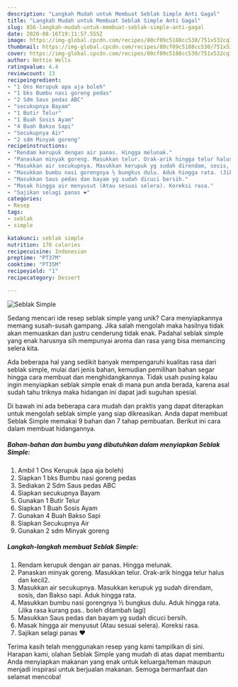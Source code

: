 ```yaml
---
description: "Langkah Mudah untuk Membuat Seblak Simple Anti Gagal"
title: "Langkah Mudah untuk Membuat Seblak Simple Anti Gagal"
slug: 856-langkah-mudah-untuk-membuat-seblak-simple-anti-gagal
date: 2020-08-16T19:11:57.555Z
image: https://img-global.cpcdn.com/recipes/80cf09c5188cc530/751x532cq70/seblak-simple-foto-resep-utama.jpg
thumbnail: https://img-global.cpcdn.com/recipes/80cf09c5188cc530/751x532cq70/seblak-simple-foto-resep-utama.jpg
cover: https://img-global.cpcdn.com/recipes/80cf09c5188cc530/751x532cq70/seblak-simple-foto-resep-utama.jpg
author: Nettie Wells
ratingvalue: 4.4
reviewcount: 13
recipeingredient:
- "1 Ons Kerupuk apa aja boleh"
- "1 bks Bumbu nasi goreng pedas"
- "2 Sdm Saus pedas ABC"
- "secukupnya Bayam"
- "1 Butir Telur"
- "1 Buah Sosis Ayam"
- "4 Buah Bakso Sapi"
- "Secukupnya Air"
- "2 sdm Minyak goreng"
recipeinstructions:
- "Rendam kerupuk dengan air panas. Hingga melunak."
- "Panaskan minyak goreng. Masukkan telur. Orak-arik hingga telur halus dan kecil2."
- "Masukkan air secukupnya. Masukkan kerupuk yg sudah direndam, sosis, dan Bakso sapi. Aduk hingga rata."
- "Masukkan bumbu nasi gorengnya ½ bungkus dulu. Aduk hingga rata. (Jika rasa kurang pas.. boleh ditambah lagi)"
- "Masukkan Saus pedas dan bayam yg sudah dicuci bersih."
- "Masak hingga air menyusut (Atau sesuai selera). Koreksi rasa."
- "Sajikan selagi panas ❤️"
categories:
- Resep
tags:
- seblak
- simple

katakunci: seblak simple 
nutrition: 178 calories
recipecuisine: Indonesian
preptime: "PT37M"
cooktime: "PT35M"
recipeyield: "1"
recipecategory: Dessert

---
```



![Seblak Simple](https://img-global.cpcdn.com/recipes/80cf09c5188cc530/751x532cq70/seblak-simple-foto-resep-utama.jpg)

Sedang mencari ide resep seblak simple yang unik? Cara menyiapkannya memang susah-susah gampang. Jika salah mengolah maka hasilnya tidak akan memuaskan dan justru cenderung tidak enak. Padahal seblak simple yang enak harusnya sih mempunyai aroma dan rasa yang bisa memancing selera kita.



Ada beberapa hal yang sedikit banyak mempengaruhi kualitas rasa dari seblak simple, mulai dari jenis bahan, kemudian pemilihan bahan segar hingga cara membuat dan menghidangkannya. Tidak usah pusing kalau ingin menyiapkan seblak simple enak di mana pun anda berada, karena asal sudah tahu triknya maka hidangan ini dapat jadi suguhan spesial.


Di bawah ini ada beberapa cara mudah dan praktis yang dapat diterapkan untuk mengolah seblak simple yang siap dikreasikan. Anda dapat membuat Seblak Simple memakai 9 bahan dan 7 tahap pembuatan. Berikut ini cara dalam membuat hidangannya.

<!--inarticleads1-->

##### Bahan-bahan dan bumbu yang dibutuhkan dalam menyiapkan Seblak Simple:

1. Ambil 1 Ons Kerupuk (apa aja boleh)
1. Siapkan 1 bks Bumbu nasi goreng pedas
1. Sediakan 2 Sdm Saus pedas ABC
1. Siapkan secukupnya Bayam
1. Gunakan 1 Butir Telur
1. Siapkan 1 Buah Sosis Ayam
1. Gunakan 4 Buah Bakso Sapi
1. Siapkan Secukupnya Air
1. Gunakan 2 sdm Minyak goreng




<!--inarticleads2-->

##### Langkah-langkah membuat Seblak Simple:

1. Rendam kerupuk dengan air panas. Hingga melunak.
1. Panaskan minyak goreng. Masukkan telur. Orak-arik hingga telur halus dan kecil2.
1. Masukkan air secukupnya. Masukkan kerupuk yg sudah direndam, sosis, dan Bakso sapi. Aduk hingga rata.
1. Masukkan bumbu nasi gorengnya ½ bungkus dulu. Aduk hingga rata. (Jika rasa kurang pas.. boleh ditambah lagi)
1. Masukkan Saus pedas dan bayam yg sudah dicuci bersih.
1. Masak hingga air menyusut (Atau sesuai selera). Koreksi rasa.
1. Sajikan selagi panas ❤️




Terima kasih telah menggunakan resep yang kami tampilkan di sini. Harapan kami, olahan Seblak Simple yang mudah di atas dapat membantu Anda menyiapkan makanan yang enak untuk keluarga/teman maupun menjadi inspirasi untuk berjualan makanan. Semoga bermanfaat dan selamat mencoba!
